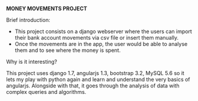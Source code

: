 **MONEY MOVEMENTS PROJECT**

Brief introduction:
- This project consists on a django webserver where the users can import their bank account movements via csv file or insert them manually.
- Once the movements are in the app, the user would be able to analyse them and to see where the money is spent.

Why is it interesting?

This project uses django 1.7, angularjs 1.3, bootstrap 3.2, MySQL 5.6 so it lets my play with python again and learn and understand the very basics of
angularjs. Alongside with that, it goes through the analysis of data with complex queries and algorithms.

